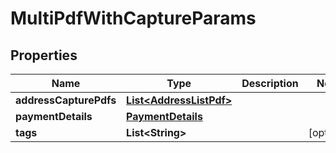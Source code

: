 

# MultiPdfWithCaptureParams


## Properties

| Name | Type | Description | Notes |
|------------ | ------------- | ------------- | -------------|
|**addressCapturePdfs** | [**List&lt;AddressListPdf&gt;**](AddressListPdf.md) |  |  |
|**paymentDetails** | [**PaymentDetails**](PaymentDetails.md) |  |  |
|**tags** | **List&lt;String&gt;** |  |  [optional] |




